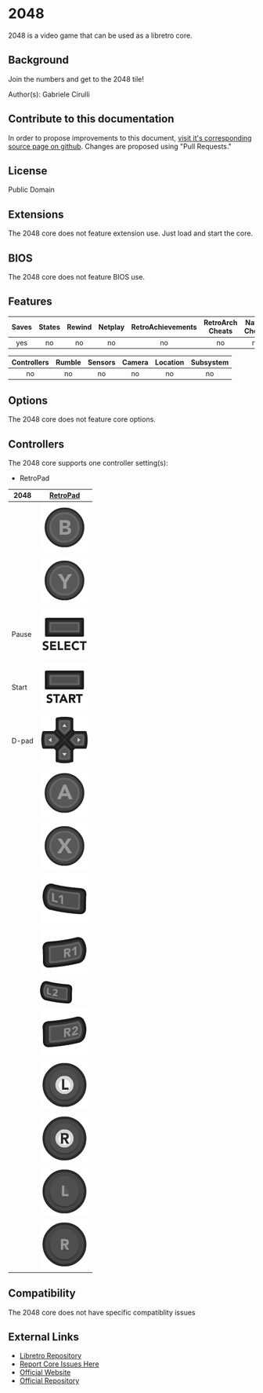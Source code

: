 # 2048

2048 is a video game that can be used as a libretro core.

## Background

Join the numbers and get to the 2048 tile!

Author(s): Gabriele Cirulli

## Contribute to this documentation

In order to propose improvements to this document, [visit it's corresponding source page on github](https://github.com/libretro/docs/blob/master/docs/library/2048.md). Changes are proposed using "Pull Requests."

## License

Public Domain

## Extensions

The 2048 core does not feature extension use. Just load and start the core.

## BIOS

The 2048 core does not feature BIOS use.

## Features

| Saves | States      | Rewind | Netplay | RetroAchievements | RetroArch Cheats | Native Cheats |
|:-----:|:-----------:|:------:|:-------:|:-----------------:|:----------------:|:-------------:|
|  yes  |     no      |  no    |   no    |       no          |  no              | no            |

| Controllers     | Rumble | Sensors | Camera | Location | Subsystem     |
|:---------------:|:------:|:-------:|:------:|:--------:|:-------------:|
|       no        |  no    |   no    |  no    |   no     |      no       |

## Options

The 2048 core does not feature core options.

## Controllers

The 2048 core supports one controller setting(s):

* RetroPad



| 2048      | [RetroPad](RetroPad)                                           |
|-----------|----------------------------------------------------------------|
|           | ![RetroPad_B](images/RetroPad/Retro_B_Round.png)               |
|           | ![RetroPad_Y](images/RetroPad/Retro_Y_Round.png)               |
| Pause     | ![RetroPad_Select](images/RetroPad/Retro_Select.png)           |
| Start     | ![RetroPad_Start](images/RetroPad/Retro_Start.png)             |
| D-pad     | ![RetroPad_Dpad](images/RetroPad/Retro_Dpad.png)               |
|           | ![RetroPad_A](images/RetroPad/Retro_A_Round.png)               |
|           | ![RetroPad_X](images/RetroPad/Retro_X_Round.png)               |
|           | ![RetroPad_L1](images/RetroPad/Retro_L1.png)                   |
|           | ![RetroPad_R1](images/RetroPad/Retro_R1.png)                   |
|           | ![RetroPad_L2](images/RetroPad/Retro_L2_Temp.png)              |
|           | ![RetroPad_R2](images/RetroPad/Retro_R2.png)                   |
|           | ![RetroPad_L3](images/RetroPad/Retro_L3.png)                   |
|           | ![RetroPad_R3](images/RetroPad/Retro_R3.png)                   |
|           | ![RetroPad_Left_Stick](images/RetroPad/Retro_Left_Stick.png)   |
|           | ![RetroPad_Right_Stick](images/RetroPad/Retro_Right_Stick.png) |

## Compatibility

The 2048 core does not have specific compatiblity issues

## External Links

* [Libretro Repository](https://github.com/libretro/libretro-2048)
* [Report Core Issues Here](https://github.com/libretro/libretro-meta/issues)
* [Official Website](http://gabrielecirulli.github.io/2048/)
* [Official Repository](https://github.com/gabrielecirulli/2048)
